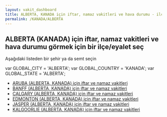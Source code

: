 ```yaml
---
layout: vakit_dashboard
title: ALBERTA, KANADA için iftar, namaz vakitleri ve hava durumu - ilçe/eyalet seç
permalink: /KANADA/ALBERTA
---
```


## ALBERTA (KANADA) için iftar, namaz vakitleri ve hava durumu  görmek için bir ilçe/eyalet seç

Aşağıdaki listeden bir şehir ya da semt seçin



  var GLOBAL_CITY = 'ALBERTA';
  var GLOBAL_COUNTRY = 'KANADA';
  var GLOBAL_STATE = 'ALBERTA';
* [ARUBA (ALBERTA, KANADA) için iftar ve namaz vakitleri](/KANADA/ALBERTA/ARUBA)
* [BANFF (ALBERTA, KANADA) için iftar ve namaz vakitleri](/KANADA/ALBERTA/BANFF)
* [CALGARY (ALBERTA, KANADA) için iftar ve namaz vakitleri](/KANADA/ALBERTA/CALGARY)
* [EDMONTON (ALBERTA, KANADA) için iftar ve namaz vakitleri](/KANADA/ALBERTA/EDMONTON)
* [JASPER (ALBERTA, KANADA) için iftar ve namaz vakitleri](/KANADA/ALBERTA/JASPER)
* [KALGOORLIE (ALBERTA, KANADA) için iftar ve namaz vakitleri](/KANADA/ALBERTA/KALGOORLIE)
</script>
<script type="text/javascript">